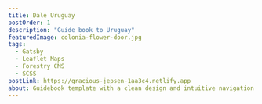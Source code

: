 ```yaml
---
title: Dale Uruguay
postOrder: 1
description: "Guide book to Uruguay"
featuredImage: colonia-flower-door.jpg
tags:
  - Gatsby
  - Leaflet Maps
  - Forestry CMS
  - SCSS
postLink: https://gracious-jepsen-1aa3c4.netlify.app
about: Guidebook template with a clean design and intuitive navigation
---
```

